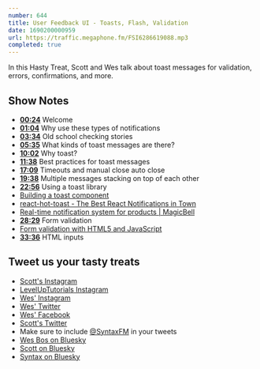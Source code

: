 ```yaml
---
number: 644
title: User Feedback UI - Toasts, Flash, Validation
date: 1690200000959
url: https://traffic.megaphone.fm/FSI6286619088.mp3
completed: true
---
```


In this Hasty Treat, Scott and Wes talk about toast messages for validation, errors, confirmations, and more.

## Show Notes

* **[00:24](#t=00:24)** Welcome
* **[01:04](#t=01:04)** Why use these types of notifications
* **[03:34](#t=03:34)** Old school checking stories
* **[05:35](#t=05:35)** What kinds of toast messages are there?
* **[10:02](#t=10:02)** Why toast?
* **[11:38](#t=11:38)** Best practices for toast messages
* **[17:09](#t=17:09)** Timeouts and manual close auto close
* **[19:38](#t=19:38)** Multiple messages stacking on top of each other
* **[22:56](#t=22:56)** Using a toast library
* [Building a toast component](https://web.dev/building-a-toast-component/)
* [react-hot-toast - The Best React Notifications in Town](https://react-hot-toast.com/)
* [Real-time notification system for products | MagicBell](https://www.magicbell.com/)
* **[28:29](#t=28:29)** Form validation
* [Form validation with HTML5 and JavaScript](https://www.freecodecamp.org/news/form-validation-with-html5-and-javascript/)
* **[33:36](#t=33:36)** HTML inputs

## Tweet us your tasty treats

* [Scott's Instagram](https://www.instagram.com/stolinski/)
* [LevelUpTutorials Instagram](https://www.instagram.com/LevelUpTutorials/)
* [Wes' Instagram](https://www.instagram.com/wesbos/)
* [Wes' Twitter](https://twitter.com/wesbos)
* [Wes' Facebook](https://www.facebook.com/wesbos.developer)
* [Scott's Twitter](https://twitter.com/stolinski)
* Make sure to include [@SyntaxFM](https://twitter.com/SyntaxFM) in your tweets
* [Wes Bos on Bluesky](https://bsky.app/profile/wesbos.com)
* [Scott on Bluesky](https://bsky.app/profile/tolin.ski)
* [Syntax on Bluesky](https://bsky.app/profile/syntax.fm)
